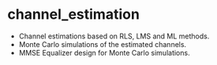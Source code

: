 # channel_estimation
- Channel estimations based on RLS, LMS and ML methods.
- Monte Carlo simulations of the estimated channels.
- MMSE Equalizer design for Monte Carlo simulations.
